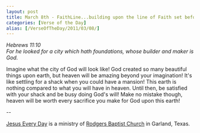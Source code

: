 ```yaml
---
layout: post
title: March 8th - FaithLine...building upon the line of Faith set before
categories: [Verse of the Day]
alias: [/VerseOfTheDay/2011/03/08/]
---
```


_Hebrews 11:10  
For he looked for a city which hath foundations, whose builder and
maker is God._

Imagine what the city of God will look like! God created so many
beautiful things upon earth, but heaven will be amazing beyond your
imagination! It's like settling for a shack when you could have a
mansion! This earth is nothing compared to what you will have in
heaven. Until then, be satisfied with your shack and be busy doing
God's will! Make no mistake though, heaven will be worth every
sacrifice you make for God upon this earth!

 --

<a href=http://jesuseveryday.net>Jesus Every Day</a> is a ministry of <a href=http://rodgersbaptist.net>Rodgers Baptist Church</a> in Garland, Texas.
